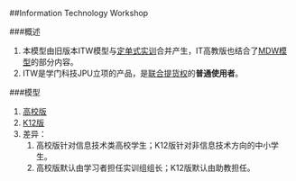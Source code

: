 ##Information Technology Workshop

###概述
1. 本模型由旧版本ITW模型与[定单式实训](https://github.com/hyg/com.origin/blob/master/Order.Training/Order.Training.md)合并产生，IT高教版也结合了[MDW模型](http://git.oschina.net/hyg/MDW/blob/master/README.md)的部分内容。
2. ITW是学门科技JPU立项的产品，是[联合提货权](https://github.com/hyg/com.origin/blob/master/Joint.Token/Joint.Token.md)的**普通使用者**。

###模型
1. [高校版](tertiary.md)
2. [K12版](K12.md)
3. 差异：
	1. 高校版针对信息技术类高校学生；K12版针对非信息技术方向的中小学生。
	2. 高校版默认由学习者担任实训组组长；K12版默认由助教担任。